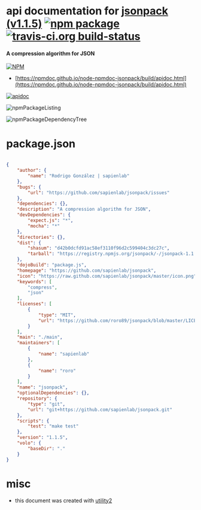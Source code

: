 # api documentation for  [jsonpack (v1.1.5)](https://github.com/sapienlab/jsonpack)  [![npm package](https://img.shields.io/npm/v/npmdoc-jsonpack.svg?style=flat-square)](https://www.npmjs.org/package/npmdoc-jsonpack) [![travis-ci.org build-status](https://api.travis-ci.org/npmdoc/node-npmdoc-jsonpack.svg)](https://travis-ci.org/npmdoc/node-npmdoc-jsonpack)
#### A compression algorithm for JSON

[![NPM](https://nodei.co/npm/jsonpack.png?downloads=true&downloadRank=true&stars=true)](https://www.npmjs.com/package/jsonpack)

- [https://npmdoc.github.io/node-npmdoc-jsonpack/build/apidoc.html](https://npmdoc.github.io/node-npmdoc-jsonpack/build/apidoc.html)

[![apidoc](https://npmdoc.github.io/node-npmdoc-jsonpack/build/screenCapture.buildCi.browser.%252Ftmp%252Fbuild%252Fapidoc.html.png)](https://npmdoc.github.io/node-npmdoc-jsonpack/build/apidoc.html)

![npmPackageListing](https://npmdoc.github.io/node-npmdoc-jsonpack/build/screenCapture.npmPackageListing.svg)

![npmPackageDependencyTree](https://npmdoc.github.io/node-npmdoc-jsonpack/build/screenCapture.npmPackageDependencyTree.svg)



# package.json

```json

{
    "author": {
        "name": "Rodrigo González | sapienlab"
    },
    "bugs": {
        "url": "https://github.com/sapienlab/jsonpack/issues"
    },
    "dependencies": {},
    "description": "A compression algorithm for JSON",
    "devDependencies": {
        "expect.js": "*",
        "mocha": "*"
    },
    "directories": {},
    "dist": {
        "shasum": "d42b0dcfd91ac58ef3110f96d2c599404c3dc27c",
        "tarball": "https://registry.npmjs.org/jsonpack/-/jsonpack-1.1.5.tgz"
    },
    "dojoBuild": "package.js",
    "homepage": "https://github.com/sapienlab/jsonpack",
    "icon": "https://raw.github.com/sapienlab/jsonpack/master/icon.png",
    "keywords": [
        "compress",
        "json"
    ],
    "licenses": [
        {
            "type": "MIT",
            "url": "https://github.com/roro89/jsonpack/blob/master/LICENSE.md"
        }
    ],
    "main": "./main",
    "maintainers": [
        {
            "name": "sapienlab"
        },
        {
            "name": "roro"
        }
    ],
    "name": "jsonpack",
    "optionalDependencies": {},
    "repository": {
        "type": "git",
        "url": "git+https://github.com/sapienlab/jsonpack.git"
    },
    "scripts": {
        "test": "make test"
    },
    "version": "1.1.5",
    "volo": {
        "baseDir": "."
    }
}
```



# misc
- this document was created with [utility2](https://github.com/kaizhu256/node-utility2)
